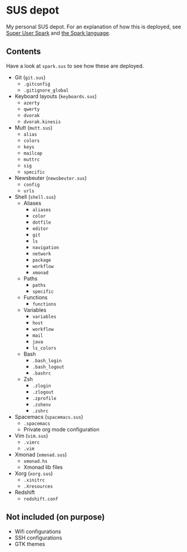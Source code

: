 # SUS depot
My personal SUS depot.
For an explanation of how this is deployed, see [Super User Spark](https://github.com/NorfairKing/super-user-spark) and [the Spark language](https://github.com/NorfairKing/super-user-spark/blob/master/doc/language.md).

## Contents
Have a look at `spark.sus` to see how these are deployed.

- Git (`git.sus`)
    - `.gitconfig`
    - `.gitignore_global`
- Keyboard layouts (`keyboards.sus`)
    - `azerty`
    - `qwerty`
    - `dvorak`
    - `dvorak.kinesis`
- Mutt (`mutt.sus`)
    - `alias`
    - `colors`
    - `keys`
    - `mailcap`
    - `muttrc`
    - `sig`
    - `specific`
- Newsbeuter (`newsbeuter.sus`)
    - `config`
    - `urls`
- Shell (`shell.sus`)
    - Aliases
      - `aliases`
      - `color`
      - `dotfile`
      - `editor`
      - `git`
      - `ls`
      - `navigation`
      - `network`
      - `package`
      - `workflow`
      - `xmonad`
    - Paths
      - `paths`
      - `specific`
    - Functions
      - `functions`
    - Variables
      - `variables`
      - `host`
      - `workflow`
      - `mail`
      - `java`
      - `ls_colors`
    - Bash
      - `.bash_login`
      - `.bash_logout`
      - `.bashrc`
    - Zsh
      - `.zlogin`
      - `.zlogout`
      - `.zprofile`
      - `.zshenv`
      - `.zshrc`
- Spacemacs (`spacemacs.sus`)
  - `.spacemacs`
  - Private org mode configuration
- Vim (`vim.sus`)
    - `.vimrc`
    - `.vim`
- Xmonad (`xmonad.sus`)
    - `xmonad.hs`
    - Xmonad lib files
- Xorg (`xorg.sus`)
    - `.xinitrc`
    - `.Xresources`
- Redshift
    - `redshift.conf`

## Not included (on purpose)

- Wifi configurations
- SSH configurations
- GTK themes

